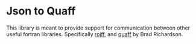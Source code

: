# Json to Quaff 

This library is meant to provide support for communication between other useful fortran libraries.  Specifically [rojff], and [quaff] by Brad Richardson.

[rojff]: https://github.com/everythingfunctional/rojff
[quaff]: https://github.com/everythingfunctional/quaff